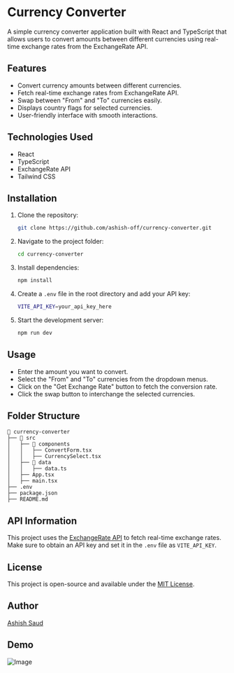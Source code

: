 # Currency Converter

A simple currency converter application built with React and TypeScript that allows users to convert amounts between different currencies using real-time exchange rates from the ExchangeRate API.

## Features
- Convert currency amounts between different currencies.
- Fetch real-time exchange rates from ExchangeRate API.
- Swap between "From" and "To" currencies easily.
- Displays country flags for selected currencies.
- User-friendly interface with smooth interactions.

## Technologies Used
- React
- TypeScript
- ExchangeRate API
- Tailwind CSS

## Installation

1. Clone the repository:
   ```sh
   git clone https://github.com/ashish-off/currency-converter.git
   ```

2. Navigate to the project folder:
   ```sh
   cd currency-converter
   ```

3. Install dependencies:
   ```sh
   npm install
   ```

4. Create a `.env` file in the root directory and add your API key:
   ```sh
   VITE_API_KEY=your_api_key_here
   ```

5. Start the development server:
   ```sh
   npm run dev
   ```

## Usage
- Enter the amount you want to convert.
- Select the "From" and "To" currencies from the dropdown menus.
- Click on the "Get Exchange Rate" button to fetch the conversion rate.
- Click the swap button to interchange the selected currencies.

## Folder Structure
```
📂 currency-converter
├── 📁 src
│   ├── 📁 components
│   │   ├── ConvertForm.tsx
│   │   ├── CurrencySelect.tsx
│   ├── 📁 data
│   │   ├── data.ts
│   ├── App.tsx
│   ├── main.tsx
├── .env
├── package.json
├── README.md
```

## API Information
This project uses the [ExchangeRate API](https://www.exchangerate-api.com/) to fetch real-time exchange rates. Make sure to obtain an API key and set it in the `.env` file as `VITE_API_KEY`.

## License
This project is open-source and available under the [MIT License](LICENSE).

## Author
[Ashish Saud](https://github.com/ashish-off)

## Demo

![Image](https://github.com/user-attachments/assets/10026c60-e063-4409-af50-83ac924e01b8)